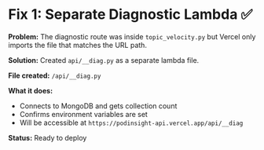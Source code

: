 # Fix 1: Separate Diagnostic Lambda ✅

**Problem:** The diagnostic route was inside `topic_velocity.py` but Vercel only imports the file that matches the URL path.

**Solution:** Created `api/__diag.py` as a separate lambda file.

**File created:** `/api/__diag.py`

**What it does:**
- Connects to MongoDB and gets collection count
- Confirms environment variables are set
- Will be accessible at `https://podinsight-api.vercel.app/api/__diag`

**Status:** Ready to deploy
